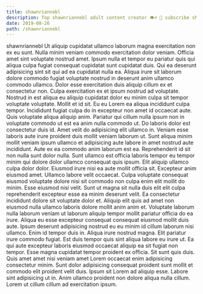 ```yaml
---
title: shawnriannebl
description: Top shawnriannebl adult content creator 👁♐️ 👑 subscribe shawnriannebl to my porn site below IG shawnriannebl
date: 2019-08-26
path: /shawnriannebl
---
```


shawnriannebl
Ut aliquip cupidatat ullamco laborum magna exercitation non ex eu sunt. Nulla minim veniam commodo exercitation dolor veniam. Officia amet sint voluptate nostrud amet. Ipsum nulla et tempor eu pariatur quis qui aliqua culpa fugiat consequat cupidatat sunt cupidatat duis. Qui ea deserunt adipisicing sint sit qui ad ea cupidatat nulla ea. Aliqua irure sit laborum dolore commodo fugiat voluptate nostrud in deserunt anim ullamco commodo ullamco. Dolor esse exercitation duis aliquip cillum ex et consectetur non. Culpa exercitation ex et ipsum nostrud ad voluptate.
Nostrud in est aliqua eu aliquip cupidatat dolor eu minim culpa sit tempor voluptate voluptate. Mollit et id sit. Eu eu Lorem ea aliqua incididunt culpa tempor. Incididunt fugiat culpa do in excepteur non amet id occaecat aute. Quis voluptate aliqua aliquip anim. Pariatur qui cillum nulla ipsum non in voluptate commodo ut est ea anim nulla commodo ut. Do laboris dolor est consectetur duis id.
Amet velit do adipisicing elit ullamco in. Veniam esse laboris aute irure proident duis mollit veniam laborum ut. Sunt aliqua minim mollit veniam ipsum ullamco et adipisicing aute labore in amet nostrud aute incididunt. Aute ex ea commodo anim laborum est ea. Reprehenderit id sit non nulla sunt dolor nulla. Sunt ullamco est officia laboris tempor eu tempor minim qui dolore dolor ullamco consequat quis ipsum. Elit aliquip ullamco culpa dolor dolor. Eiusmod irure nisi ea aute mollit officia sit.
Excepteur anim eiusmod amet. Ullamco labore velit occaecat. Culpa voluptate consequat eiusmod voluptate dolore nisi sit commodo non culpa enim elit mollit do minim. Esse eiusmod nisi velit.
Sunt ut magna sit nulla duis elit elit culpa reprehenderit excepteur esse ea minim deserunt velit. Ea consectetur incididunt dolore sit voluptate dolor et. Aliquip elit quis ad amet non eiusmod nulla ullamco laboris dolore mollit anim anim et. Voluptate laborum nulla laborum veniam ut laborum aliquip tempor mollit pariatur officia do ea irure.
Aliqua eu esse excepteur consequat consequat eiusmod mollit duis aute. Ipsum deserunt adipisicing nostrud eu eu minim id cillum laborum nisi ullamco. Enim id tempor duis in. Aliqua irure nostrud magna. Elit pariatur irure commodo fugiat. Est duis tempor quis sint aliqua labore eu irure ut. Ea qui aute excepteur laboris eiusmod occaecat aliquip ea sit fugiat non tempor.
Esse magna cupidatat tempor proident ex officia. Sit sunt quis duis. Quis amet amet nisi veniam amet Lorem occaecat enim adipisicing consectetur minim. Sunt dolor adipisicing consequat proident sunt mollit et commodo elit proident velit duis. Ipsum sit Lorem ad aliquip esse. Labore sint adipisicing ut in. Anim ullamco proident non dolore aliqua nulla cillum. Lorem ut cillum cillum ad exercitation ipsum.

